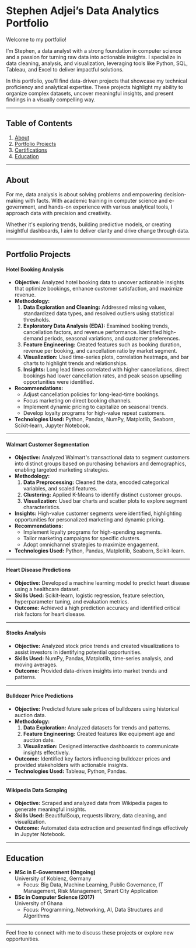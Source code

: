 # **Stephen Adjei’s Data Analytics Portfolio**

Welcome to my portfolio!  

I’m Stephen, a data analyst with a strong foundation in computer science and a passion for turning raw data into actionable insights. I specialize in data cleaning, analysis, and visualization, leveraging tools like Python, SQL, Tableau, and Excel to deliver impactful solutions.  

In this portfolio, you’ll find data-driven projects that showcase my technical proficiency and analytical expertise. These projects highlight my ability to organize complex datasets, uncover meaningful insights, and present findings in a visually compelling way.  

---

## **Table of Contents**  
1. [About](#about)  
2. [Portfolio Projects](#portfolio-projects)   
3. [Certifications](#certifications)  
4. [Education](#education)  

---

## **About**  

For me, data analysis is about solving problems and empowering decision-making with facts. With academic training in computer science and e-government, and hands-on experience with various analytical tools, I approach data with precision and creativity.  

Whether it's exploring trends, building predictive models, or creating insightful dashboards, I aim to deliver clarity and drive change through data.  

---

## **Portfolio Projects**  

 
#### **Hotel Booking Analysis**  
- **Objective:** Analyzed hotel booking data to uncover actionable insights that optimize bookings, enhance customer satisfaction, and maximize revenue.  
- **Methodology:**  
  1. **Data Exploration and Cleaning:** Addressed missing values, standardized data types, and resolved outliers using statistical thresholds.  
  2. **Exploratory Data Analysis (EDA):** Examined booking trends, cancellation factors, and revenue performance. Identified high-demand periods, seasonal variations, and customer preferences.  
  3. **Feature Engineering:** Created features such as booking duration, revenue per booking, and cancellation ratio by market segment.  
  4. **Visualization:** Used time-series plots, correlation heatmaps, and bar charts to highlight trends and relationships.  
  5. **Insights:** Long lead times correlated with higher cancellations, direct bookings had lower cancellation rates, and peak season upselling opportunities were identified.  
- **Recommendations:**  
  - Adjust cancellation policies for long-lead-time bookings.  
  - Focus marketing on direct booking channels.  
  - Implement dynamic pricing to capitalize on seasonal trends.  
  - Develop loyalty programs for high-value repeat customers.  
- **Technologies Used:** Python, Pandas, NumPy, Matplotlib, Seaborn, Scikit-learn, Jupyter Notebook.  

---

 
#### **Walmart Customer Segmentation**  
- **Objective:** Analyzed Walmart's transactional data to segment customers into distinct groups based on purchasing behaviors and demographics, enabling targeted marketing strategies.  
- **Methodology:**  
  1. **Data Preprocessing:** Cleaned the data, encoded categorical variables, and scaled features.  
  2. **Clustering:** Applied K-Means to identify distinct customer groups.  
  3. **Visualization:** Used bar charts and scatter plots to explore segment characteristics.  
- **Insights:** High-value customer segments were identified, highlighting opportunities for personalized marketing and dynamic pricing.  
- **Recommendations:**  
  - Implement loyalty programs for high-spending segments.  
  - Tailor marketing campaigns for specific clusters.  
  - Adopt omnichannel strategies to maximize engagement.  
- **Technologies Used:** Python, Pandas, Matplotlib, Seaborn, Scikit-learn.  
---
#### **Heart Disease Predictions**  
- **Objective:** Developed a machine learning model to predict heart disease using a healthcare dataset.  
- **Skills Used:** Scikit-learn, logistic regression, feature selection, hyperparameter tuning, and evaluation metrics.  
- **Outcome:** Achieved a high prediction accuracy and identified critical risk factors for heart disease.  
---
#### **Stocks Analysis**  
- **Objective:** Analyzed stock price trends and created visualizations to assist investors in identifying potential opportunities.  
- **Skills Used:** NumPy, Pandas, Matplotlib, time-series analysis, and moving averages.  
- **Outcome:** Provided data-driven insights into market trends and patterns.  

---

  
#### **Bulldozer Price Predictions**  
- **Objective:** Predicted future sale prices of bulldozers using historical auction data.  
- **Methodology:**  
  1. **Data Exploration:** Analyzed datasets for trends and patterns.  
  2. **Feature Engineering:** Created features like equipment age and auction date.  
  3. **Visualization:** Designed interactive dashboards to communicate insights effectively.  
- **Outcome:** Identified key factors influencing bulldozer prices and provided stakeholders with actionable insights.  
- **Technologies Used:** Tableau, Python, Pandas.  

---


#### **Wikipedia Data Scraping**  
- **Objective:** Scraped and analyzed data from Wikipedia pages to generate meaningful insights.  
- **Skills Used:** BeautifulSoup, requests library, data cleaning, and visualization.  
- **Outcome:** Automated data extraction and presented findings effectively in Jupyter Notebook.  

 

---

## **Education**  
- **MSc in E-Government (Ongoing)**  
   University of Koblenz, Germany  
   - Focus: Big Data, Machine Learning, Public Governance, IT Management, Risk Management, Smart City Application  
- **BSc in Computer Science (2017)**  
   University of Ghana  
   - Focus: Programming, Networking, AI, Data Structures and Algorithms  

---

Feel free to connect with me to discuss these projects or explore new opportunities.
